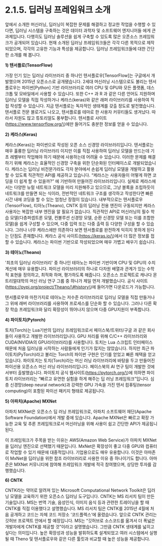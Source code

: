 # 2.1.5.  딥러닝 프레임워크 소개

  
앞에서 소개한 머신러닝, 딥러닝이 복잡한 문제를 해결하고 정교한 작업을 수행할 수 있다면, 딥러닝 시스템을 구축하는 것은 데이터 과학자 및 소프트웨어 엔지니어들 에게 큰 과제입니다. 다행히도 딥러닝 솔루션을 쉽게 구축할 수 있도록 많은 오픈소스 프레임워크가 공개되어 있습니다. 현재 소개된 딥러닝 프레임워크들은 각각 다른 목적으로 제작되었으며, 각각의 고유한 기능과 특성을 제공합니다. 딥러닝 프레임워크들에 대한 간단한 소개를 해 봅니다.

**1\)    텐서플로\(TensorFlow\)**

가장 인기 있는 딥러닝 라이브러리 중 하나인 텐서플로우\[TensorFlow\]는 구글에서 개발했으며 2015년 오픈소스로 공개됐습니다. 2세대 머신러닝 시스템으로도 불리는 텐서플로우는 파이썬\[Python\] 기반 라이브러리로 여러 CPU 및 GPU와 모든 플랫폼, 데스크톱 및 모바일에서 사용할 수 있습니다. 또한 C++ 과 R 과 같은 다른 언어도 지원하며 딥러닝 모델을 직접 작성하거나 케라스\(keras\)와 같은 래퍼 라이브러리를 사용하여 직접 작성할 수 있습니다. 지금 텐서플로는 독자적인 생태계를 갖출 정도로 발전했습니다. 텐서플로 전문 블로거도 나오고, 텐서플로를 테마로 한 사용자 커뮤티들도 생겨났다. 따라서 자원도 많고 튜토리얼도 풍부합니다. 텐서플로 사이트\(https://www.tensorflow.org/\)에만 들어가도 충분한 정보를 얻을 수 있습니다.

**2\)    케라스\(Keras\)**

케라스\(Keras\)는 파이썬으로 작성된 오픈 소스 신경망 라이브러리입니다. 텐서플로는 매우 훌륭한 딥러닝 라이브러리 이지만 이를 직접 사용하여 딥러닝 모델을 만드는데 기초 레벨부터 작업해야 하기 때문에 사용하는데 어려울 수 있습니다. 이러한 문제를 해결하기 위해 케라스는 효율적인 신경망 구축을 위한 단순화된 인터페이스로 개발되었습니다. 케라스는 딥러닝 비전문가라도 각자 분야에서 손쉽게 딥러닝 모델을 개발하고 활용할 수 있도록 직관적인 API를 제공하고 있습니다. “케라스는 사용자들이 어떻게 하면 코딩을 더 쉽게 할 수 있을까?” 에 기반하여 만들어진 라이브러리입니다. 실제로 케라스에서는 다양한 뉴럴 네트워크 모델을 미리 지원해주고 있으므로, 그냥 블록을 조립하듯이 네트워크를 만들면 되는 식이라, 전반적인 네트워크 구조를 생각하고 작성한다면 빠른 시간 내에 코딩을 할 수 있는 엄청난 장점이 있습니다. 내부적으로는 텐서플로우\(TensorFlow\), 티아노\(Theano\), CNTK 등의 딥러닝 전용 엔진이 구동되지만 케라스 사용자는 복잡한 내부 엔진을 알 필요가 없습니다. 직관적인 API로 머신러닝의 필수 학습 모델\(다층퍼셉트론 모델, 컨볼루션 신경망 모델, 순환 신경망 모델 또는 이를 조합한 모델\)을 쉽게 구성할 수 있으며, 다중 입력 또는 다중 출력 등 다양한 구성을 할 수 있습니다. 그러나 너무 케라스에만 의존하다 보면 텐서플로를 완전하게 익히지 못하게 된다는 단점도 존재합니다. 케라스 공식 사이트\(https://keras.io/\)에서 더 많은 정보를 접할 수 있습니다. 케라스는 파이썬 기반으로 작성되었으며 매우 가볍고 배우기 쉽습니다.

**3\)     테아노\(Theano\)**

'최초의 딥러닝 라이브러리' 중 하나인 테아노는 파이썬 기반이며 CPU 및 GPU의 수치계산에 매우 유용합니다. 파이선 라이브러리의 하나로 다차원 배열과 관계가 있는 수학적 표현을 정의하고, 최적화 하며, 평가하도록 해줍니다. 오픈소스 프로젝트로 캐나다 몬트리얼대학의 머신 러닝 연구 그룹 중 하나가 제일 먼저 개발했습니다. 공식 사이트\(https://pypi.org/project/Theano/\#history\)에 들어가면 다운로드가 가능합니다.

텐서플로우와 마찬가지로 테아노는 저수준 라이브러리로 딥러닝 모델을 직접 만들거나 그 위에 래버 라이브러리를 사용하여 프로세스를 단순화 할 수 있습니다. 그러나 다른 확장 학습 프레임워크와 달리 확장성이 뛰어나지 않으며 다중 GPU지원이 부족합니다.

**4\)     파이토치\(Pytorch\)**

토치\(Torch\)는 Lua기반의 딥러닝 프레임워크로서 페이스북/트위터/구글 과 같은 회사들이 사용하고 개발한 라이브러리입니다. GPU 처리를 위해 C/C++ 라이브러리와 CUDA\(NVIDIA의 GPU라이브러리\)를 사용합니다. 토치는 Lua 스크립트 인터페이스 때문에 처음 딥러닝을 시작하는 사람들에게 인기가 많지는 않았습니다. 하지만 최근 파이토치\(PyTorch\)라고 불리는 Torch의 파이썬 구현은 인기를 얻었고 빠른 채택을 얻고 있습니다.  파이토치는 토치\(Torch\)라는 머신 러닝 라이브러리에 바탕을 두고 만들어진 파이선용 오픈소스 머신 러닝 라이브러리입니다. 페이스북의 AI 연구 팀이 개발한 것에서부터 출발했습니다. 파이토치 공식 웹사이트\(https://pytorch.org/\)에 의하면 파이토치 라이브러리는 “빠르고 유연한 실험을 하게 해주는 딥 러닝 프레임워크”입니다. 심층 신경망\(deep neural network\)과 강력한 GPU 가속을 가진 텐서 컴퓨팅\(tensor computing\)이 포함된 파이선 패키지 형태로 제공됩니다.

**5\)    아파치\(Apache\) MXNet**

아파치 MXNet은 오픈소스 딥 러닝 프레임워크로, 아파치 소프트웨어 재단\(Apache Software Foundation\)에서 개발 중에 있습니다. Apache MXNet은 빠르고 확장 가능한 교육 및 추론 프레임워크로서 머신러닝을 위해 사용이 쉽고 간단한 API가 제공됩니된다.

이 프레임워크가 주목을 받는 이유는 AWS\(Amazon Web Service\)가 아파치 MXNet을 딥러닝 엔진으로 선택했기 때문입니다. MxNet은 확장성이 좋고 다중 GPU와 컴퓨터로 작업할 수 있기 때문에 대중적입니다. 기업용으로도 매우 유용합니다. 이것은 아마존이 MxNet을 딥러닝을 위한 참조 라이브러리로 사용한 이유 중 하나이기도 합니다. 아마존은 MXNet 커뮤니티에 참여해 프레임워크 개발에 적극 참여했으며, 상당한 투자를 감행했습니다.

**6\)     CNTK**

CNTK라는 약어로 알려져 있는 Microsoft Computational Network Toolkit은 딥러닝 모델을 교육하기 위한 오픈소스 딥러닝 도구입니다. CNTK는 MS 리서치 팀이 만든 기술입니다. MS는 번역 기술, 음성인식, 이미지 음식 등과 관련한 트레이닝을 할 때 CNTK를 직접 이용했다고 설명했습니다. MS 리서치 팀은 CNTK를 2015년 4월에 처음 공개하고 코드는 자체 코드 저장소 ‘코드플렉스‘에 올렸습니다. 앞으로 CNTK 관리는 깃허브 프로젝트 안에서 할 예정입니다. MS는 “깃허브로 소스코드를 옮겨서 더 폭넓은 개발자에게 CNTK를 제공할 것”이라고 설명했습니다. 그만큼 CNTK 생태계를 넓히고 싶다는 의미입니다. 높은 확장성과 성능을 발휘하도록 설계되었고 여러 시스템에서 실행 될 때 Theno 및 텐서플로우와 같은 다른 툴킷과 비교할 때 높은 성능을 제공합니다.

